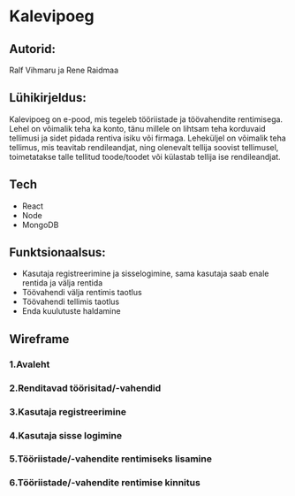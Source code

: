 # Kalevipoeg
## Autorid:
Ralf Vihmaru ja Rene Raidmaa

## Lühikirjeldus:
Kalevipoeg on e-pood, mis tegeleb tööriistade ja töövahendite rentimisega. Lehel on võimalik teha ka konto, tänu millele on lihtsam teha korduvaid tellimusi ja sidet pidada rentiva isiku või firmaga. 
Leheküljel on võimalik teha tellimus, mis teavitab rendileandjat, ning olenevalt tellija soovist tellimusel, toimetatakse talle tellitud toode/toodet või külastab tellija ise rendileandjat.

## Tech
- React
- Node
- MongoDB

## Funktsionaalsus:
- Kasutaja registreerimine ja sisselogimine, sama kasutaja saab enale rentida ja välja rentida
- Töövahendi välja rentimis taotlus
- Töövahendi tellimis taotlus
- Enda kuulutuste haldamine

## Wireframe

### 1.Avaleht

### 2.Renditavad töörisitad/-vahendid

### 3.Kasutaja registreerimine

### 4.Kasutaja sisse logimine

### 5.Tööriistade/-vahendite rentimiseks lisamine

### 6.Tööriistade/-vahendite rentimise kinnitus